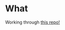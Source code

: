 # What

Working through [this repo!](https://github.com/sohamkamani/javascript-design-patterns-for-humans#creational-design-patterns)
